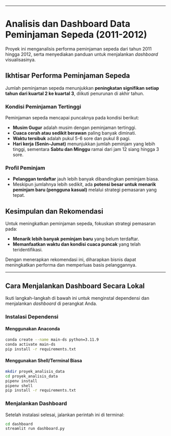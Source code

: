 
---

# Analisis dan Dashboard Data Peminjaman Sepeda (2011-2012)

Proyek ini menganalisis performa peminjaman sepeda dari tahun 2011 hingga 2012, serta menyediakan panduan untuk menjalankan *dashboard* visualisasinya.

## Ikhtisar Performa Peminjaman Sepeda

Jumlah peminjaman sepeda menunjukkan **peningkatan signifikan setiap tahun dari kuartal 2 ke kuartal 3**, diikuti penurunan di akhir tahun.

### Kondisi Peminjaman Tertinggi

Peminjaman sepeda mencapai puncaknya pada kondisi berikut:
* **Musim Gugur** adalah musim dengan peminjaman tertinggi.
* **Cuaca cerah atau sedikit berawan** paling banyak diminati.
* **Waktu tersibuk** adalah pukul 5-6 sore dan pukul 8 pagi.
* **Hari kerja (Senin-Jumat)** menunjukkan jumlah peminjam yang lebih tinggi, sementara **Sabtu dan Minggu** ramai dari jam 12 siang hingga 3 sore.

### Profil Peminjam

* **Pelanggan terdaftar** jauh lebih banyak dibandingkan peminjam biasa.
* Meskipun jumlahnya lebih sedikit, ada **potensi besar untuk menarik peminjam baru (pengguna kasual)** melalui strategi pemasaran yang tepat.

## Kesimpulan dan Rekomendasi

Untuk meningkatkan peminjaman sepeda, fokuskan strategi pemasaran pada:
* **Menarik lebih banyak peminjam baru** yang belum terdaftar.
* **Memanfaatkan waktu dan kondisi cuaca puncak** yang telah teridentifikasi.

Dengan menerapkan rekomendasi ini, diharapkan bisnis dapat meningkatkan performa dan memperluas basis pelanggannya.

---

## Cara Menjalankan Dashboard Secara Lokal

Ikuti langkah-langkah di bawah ini untuk menginstal dependensi dan menjalankan *dashboard* di perangkat Anda.

### Instalasi Dependensi

#### Menggunakan Anaconda

```bash
conda create --name main-ds python=3.11.9
conda activate main-ds
pip install -r requirements.txt
```

#### Menggunakan Shell/Terminal Biasa

```bash
mkdir proyek_analisis_data
cd proyek_analisis_data
pipenv install
pipenv shell
pip install -r requirements.txt
```

### Menjalankan Dashboard

Setelah instalasi selesai, jalankan perintah ini di terminal:

```bash
cd dashboard
streamlit run dashboard.py
```
